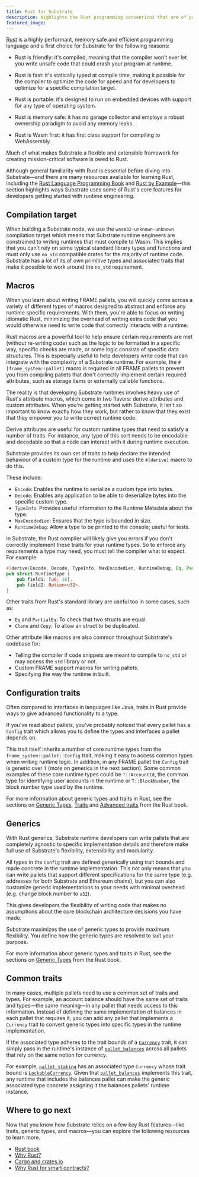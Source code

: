 ```yaml
---
title: Rust for Substrate
description: Highlights the Rust programming conventions that are of particular importance when developing a Substrate blockchain.
featured_image:
--- 
```


[Rust](https://www.rust-lang.org/) is a highly performant, memory safe and efficient programming language and a first choice for Substrate for the following reasons:

- Rust is friendly: it's compiled, meaning that the compiler won’t ever let you write unsafe code that could crash your program at runtime.

- Rust is fast: it's statically typed at compile time, making it possible for the compiler to optimize the code for speed and for developers to optimize for a specific compilation target.

- Rust is portable: it's designed to run on embedded devices with support for any type of operating system.

- Rust is memory safe: it has no garage collector and employs a robust ownership paradigm to avoid any memory leaks.

- Rust is Wasm first: it has first class support for compiling to WebAssembly.

Much of what makes Substrate a flexible and extensible framework for creating mission-critical software is owed to Rust.

Although general familiarity with Rust is essential before diving into Substrate—and there are many resources available for learning Rust, including the [Rust Language Programming Book](https://doc.rust-lang.org/book/) and [Rust by Example](https://doc.rust-lang.org/rust-by-example/)—this section highlights ways Substrate uses some of Rust's core features for developers getting started with runtime engineering.
## Compilation target

When building a Substrate node, we use the `wasm32-unknown-unknown` compilation target which means that Substrate runtime engineers are constrained to writing runtimes that must compile to Wasm. 
This implies that you can't rely on some typical standard library types and functions and must only use `no_std` compatible crates for the majority of runtime code. 
Substrate has a lot of its of own primitive types and associated traits that make it possible to work around the `no_std` requirement. 
## Macros 

When you learn about writing FRAME pallets, you will quickly come across a variety of different types of macros designed to abstract and enforce any runtime specific requirements.
With them, you're able to focus on writing idiomatic Rust, minimizing the overhead of writing extra code that you would otherwise need to write code that correctly interacts with a runtime.

Rust macros are a powerful tool to help ensure certain requirements are met (without re-writing code) such as the logic to be formatted in a specific way, specific checks are made, or some logic consists of specific data structures.
This is especially useful to help developers write code that can integrate with the complexity of a Substrate runtime.
For example, the `#[frame_system::pallet]` macro is required in all FRAME pallets to prevent you from compiling pallets that don't correctly implement certain required attributes, such as storage items or externally callable functions.

The reality is that developing Substrate runtimes involves heavy use of Rust's attribute macros, which come in two flavors: derive attributes and custom attributes.
When you're getting started with Substrate, it isn't so important to know exactly how they work, but rather to know that they exist that they empower you to write correct runtime code.

Derive attributes are useful for custom runtime types that need to satisfy a number of traits. 
For instance, any type of this sort needs to be encodable and decodable so that a node can interact with it during runtime execution.

Substrate provides its own set of traits to help declare the intended behaviour of a custom type for the runtime and uses the `#[derive]` macro to do this.

These include:

* `Encode`: Enables the runtime to serialize a custom type into bytes.
* `Decode`: Enables any application to be able to deserialize bytes into the specific custom type.
* `TypeInfo`: Provides useful information to the Runtime Metadata about the type.
* `MaxEncodedLen`: Ensures that the type is bounded in size.
* `RuntimeDebug`: Allow a type to be printed to the console; useful for tests.

In Substrate, the Rust compiler will likely give you errors if you don't correctly implement these traits for your runtime types.
So to enforce any requirements a type may need, you must tell the compiler what to expect. 
For example:

```rust
#[derive(Encode, Decode, TypeInfo, MaxEncodedLen, RuntimeDebug, Eq, PartialEq, Clone, Copy)]
pub struct RuntimeType {
    pub field1: [u8; 16],
    pub field2: Option<u32>,
}
```

Other traits from Rust's standard library are useful too in some cases, such as:

* `Eq` and `PartialEq`: To check that two structs are equal.
* `Clone` and `Copy`: To allow an struct to be duplicated.

Other attribute like macros are also common throughout Substrate's codebase for:
* Telling the compiler if code snippets are meant to compile to `no_std` or may access the `std` library or not.
* Custom FRAME support macros for writing pallets.
* Specifying the way the runtime in built.

## Configuration traits

Often compared to interfaces in languages like Java, traits in Rust provide ways to give advanced functionality to a type.

If you've read about pallets, you've probably noticed that every pallet has a `Config` trait which allows you to define the types and interfaces a pallet depends on. 

This trait itself inherits a number of core runtime types from the `frame_system::pallet::Config` trait, making it easy to access common types when writing runtime logic.
In addition, in any FRAME pallet the `Config` trait is generic over `T` (more on generics in the next section).
Some common examples of these core runtime types could be `T::AccountId`, the common type for identifying user accounts in the runtime or `T::BlockNumber`, the block number type used by the runtime.

For more information about generic types and traits in Rust, see the sections on [Generic Types](https://doc.rust-lang.org/book/ch10-01-syntax.html), [Traits](https://doc.rust-lang.org/book/ch10-02-traits.html) and [Advanced traits](https://doc.rust-lang.org/book/ch19-03-advanced-traits.html) from the Rust book.

## Generics

With Rust generics, Substrate runtime developers can write pallets that are completely agnostic to specific implementation details and therefore make full use of Substrate's flexibility, extensibility and modularity. 

All types in the `Config` trait are defined generically using trait bounds and made concrete in the runtime implementation. 
This not only means that you can write pallets that support different specifications for the same type (e.g. addresses for both Substrate and Ethereum chains), but you can also customize generic implementations to your needs with minimal overhead (e.g. change block number to `u32`).

This gives developers the flexibility of writing code that makes no assumptions about the core blockchain architecture decisions you have made.

Substrate maximizes the use of generic types to provide maximum flexibility.
You define how the generic types are resolved to suit your purpose.

For more information about generic types and traits in Rust, see the sections on [Generic Types](https://doc.rust-lang.org/book/ch10-01-syntax.html) from the Rust book.

## Common traits

In many cases, multiple pallets need to use a common set of traits and types.
For example, an account balance should have the same set of traits and types—the same meaning—in any pallet that needs access to this information.
Instead of defining the same implementation of balances in each pallet that requires it, you can add any pallet that implements a `Currency` trait to convert generic types into specific types in the runtime implementation.

If the associated type adheres to the trait bounds of a [`Currency`](https://docs.substrate.io/rustdocs/latest/frame_support/traits/tokens/currency/index.html) trait, it can simply pass in the runtime's instance of [`pallet_balances`](https://docs.substrate.io/rustdocs/latest/pallet_balances/index.html) across all pallets that rely on the same notion for currency.

For example, [`pallet_staking`](https://docs.substrate.io/rustdocs/latest/pallet_staking/trait.Config.html) has an associated type `Currency` whose trait bound is [`LockableCurrency`](https://docs.substrate.io/rustdocs/latest/frame_support/traits/tokens/currency/trait.LockableCurrency.html).
Given that [`pallet_balances`](https://docs.substrate.io/rustdocs/latest/pallet_balances/index.html) implements this trait, any runtime that includes the balances pallet can make the generic associated type concrete assigning it the balances pallets' runtime instance.
## Where to go next

Now that you know how Substrate relies on a few key Rust features—like traits, generic types, and macros—you can explore the following resources to learn more.

* [Rust book](https://doc.rust-lang.org/book/)
* [Why Rust?](https://www.parity.io/blog/why-rust)
* [Cargo and crates.io](https://doc.rust-lang.org/book/ch14-00-more-about-cargo.html)
* [Why Rust for smart contracts?](https://paritytech.github.io/ink-docs/why-rust-for-smart-contracts)












